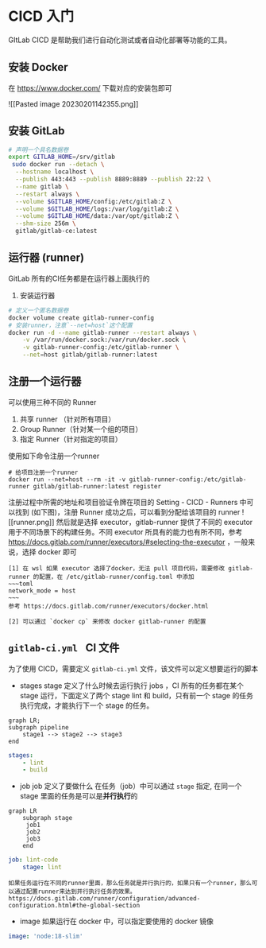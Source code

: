 # CICD 入门
GItLab CICD 是帮助我们进行自动化测试或者自动化部署等功能的工具。

## 安装 Docker
在 https://www.docker.com/  下载对应的安装包即可

![[Pasted image 20230201142355.png]]
## 安装 GitLab
```sh
# 声明一个具名数据卷
export GITLAB_HOME=/srv/gitlab
 sudo docker run --detach \
  --hostname localhost \
  --publish 443:443 --publish 8889:8889 --publish 22:22 \
  --name gitlab \
  --restart always \
  --volume $GITLAB_HOME/config:/etc/gitlab:Z \
  --volume $GITLAB_HOME/logs:/var/log/gitlab:Z \
  --volume $GITLAB_HOME/data:/var/opt/gitlab:Z \
  --shm-size 256m \
  gitlab/gitlab-ce:latest
```
## 运行器 (runner)
GitLab 所有的CI任务都是在运行器上面执行的
1. 安装运行器
```sh
# 定义一个匿名数据卷 
docker volume create gitlab-runner-config
# 安装runner，注意`--net=host`这个配置
docker run -d --name gitlab-runner --restart always \
    -v /var/run/docker.sock:/var/run/docker.sock \
    -v gitlab-runner-config:/etc/gitlab-runner \
    --net=host gitlab/gitlab-runner:latest

```

## 注册一个运行器
可以使用三种不同的 Runner
1. 共享 runner （针对所有项目）
2. Group Runner（针对某一个组的项目）
3. 指定 Runner（针对指定的项目）

使用如下命令注册一个runner
```
# 给项目注册一个runner
docker run --net=host --rm -it -v gitlab-runner-config:/etc/gitlab-runner gitlab/gitlab-runner:latest register   
```

注册过程中所需的地址和项目验证令牌在项目的 Setting - CICD - Runners 中可以找到 (如下图)，注册 Runner 成功之后，可以看到分配给该项目的 runner
![[runner.png]]
然后就是选择 executor，gitlab-runner 提供了不同的 executor 用于不同场景下的构建任务。不同 executor 所具有的能力也有所不同，参考 https://docs.gitlab.com/runner/executors/#selecting-the-executor ，一般来说，选择 docker 即可
```ad-note
[1] 在 wsl 如果 executor 选择了docker，无法 pull 项目代码，需要修改 gitlab-runner 的配置，在 /etc/gitlab-runner/config.toml 中添加
~~~toml
network_mode = host
~~~
参考 https://docs.gitlab.com/runner/executors/docker.html

[2] 可以通过 `docker cp` 来修改 docker gitlab-runner 的配置
```

## `gitlab-ci.yml ` CI 文件
为了使用 CICD，需要定义 `gitlab-ci.yml` 文件，该文件可以定义想要运行的脚本

-  stages
stage 定义了什么时候去运行执行 jobs ，CI 所有的任务都在某个 stage 运行，下面定义了两个 stage lint 和 build，只有前一个 stage 的任务执行完成，才能执行下一个 stage 的任务。
```mermaid
graph LR;
subgraph pipeline
	stage1 --> stage2 --> stage3
end
```
```yaml
stages:
	- lint
	- build
```
- job
job 定义了要做什么
在任务（job）中可以通过 `stage` 指定, 在同一个 stage 里面的任务是可以是**并行执行**的
```mermaid
graph LR
	subgraph stage
	 job1
	 job2 
	 job3
	end
```
```yaml
job: lint-code
	stage: lint
```

```ad-note
如果任务运行在不同的runner里面，那么任务就是并行执行的，如果只有一个runner，那么可以通过配置runner来达到并行执行任务的效果。https://docs.gitlab.com/runner/configuration/advanced-configuration.html#the-global-section
```

- image
如果运行在 docker 中，可以指定要使用的 docker 镜像
```yml
image: 'node:18-slim'
```
